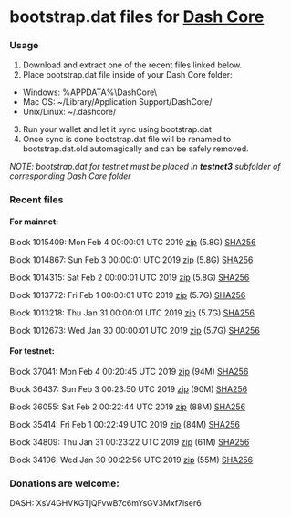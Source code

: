 # bootstrap.dat files for [Dash Core](https://www.dash.org)

### Usage

1. Download and extract one of the recent files linked below.
2. Place bootstrap.dat file inside of your Dash Core folder:
 - Windows: %APPDATA%\DashCore\
 - Mac OS: ~/Library/Application Support/DashCore/
 - Unix/Linux: ~/.dashcore/
3. Run your wallet and let it sync using bootstrap.dat
4. Once sync is done bootstrap.dat file will be renamed to bootstrap.dat.old automagically and can be safely removed.

_NOTE: bootstrap.dat for testnet must be placed in **testnet3** subfolder of corresponding Dash Core folder_

### Recent files

#### For mainnet:

Block 1015409: Mon Feb  4 00:00:01 UTC 2019 [zip](https://dash-bootstrap.ams3.digitaloceanspaces.com/mainnet/2019-02-04/bootstrap.dat.zip) (5.8G) [SHA256](https://dash-bootstrap.ams3.digitaloceanspaces.com/mainnet/2019-02-04/sha256.txt)

Block 1014867: Sun Feb  3 00:00:01 UTC 2019 [zip](https://dash-bootstrap.ams3.digitaloceanspaces.com/mainnet/2019-02-03/bootstrap.dat.zip) (5.8G) [SHA256](https://dash-bootstrap.ams3.digitaloceanspaces.com/mainnet/2019-02-03/sha256.txt)

Block 1014315: Sat Feb  2 00:00:01 UTC 2019 [zip](https://dash-bootstrap.ams3.digitaloceanspaces.com/mainnet/2019-02-02/bootstrap.dat.zip) (5.8G) [SHA256](https://dash-bootstrap.ams3.digitaloceanspaces.com/mainnet/2019-02-02/sha256.txt)

Block 1013772: Fri Feb  1 00:00:01 UTC 2019 [zip](https://dash-bootstrap.ams3.digitaloceanspaces.com/mainnet/2019-02-01/bootstrap.dat.zip) (5.7G) [SHA256](https://dash-bootstrap.ams3.digitaloceanspaces.com/mainnet/2019-02-01/sha256.txt)

Block 1013218: Thu Jan 31 00:00:01 UTC 2019 [zip](https://dash-bootstrap.ams3.digitaloceanspaces.com/mainnet/2019-01-31/bootstrap.dat.zip) (5.7G) [SHA256](https://dash-bootstrap.ams3.digitaloceanspaces.com/mainnet/2019-01-31/sha256.txt)

Block 1012673: Wed Jan 30 00:00:01 UTC 2019 [zip](https://dash-bootstrap.ams3.digitaloceanspaces.com/mainnet/2019-01-30/bootstrap.dat.zip) (5.7G) [SHA256](https://dash-bootstrap.ams3.digitaloceanspaces.com/mainnet/2019-01-30/sha256.txt)


#### For testnet:

Block 37041: Mon Feb  4 00:20:45 UTC 2019 [zip](https://dash-bootstrap.ams3.digitaloceanspaces.com/testnet/2019-02-04/bootstrap.dat.zip) (94M) [SHA256](https://dash-bootstrap.ams3.digitaloceanspaces.com/testnet/2019-02-04/sha256.txt)

Block 36437: Sun Feb  3 00:23:50 UTC 2019 [zip](https://dash-bootstrap.ams3.digitaloceanspaces.com/testnet/2019-02-03/bootstrap.dat.zip) (90M) [SHA256](https://dash-bootstrap.ams3.digitaloceanspaces.com/testnet/2019-02-03/sha256.txt)

Block 36055: Sat Feb  2 00:22:44 UTC 2019 [zip](https://dash-bootstrap.ams3.digitaloceanspaces.com/testnet/2019-02-02/bootstrap.dat.zip) (88M) [SHA256](https://dash-bootstrap.ams3.digitaloceanspaces.com/testnet/2019-02-02/sha256.txt)

Block 35414: Fri Feb  1 00:22:49 UTC 2019 [zip](https://dash-bootstrap.ams3.digitaloceanspaces.com/testnet/2019-02-01/bootstrap.dat.zip) (84M) [SHA256](https://dash-bootstrap.ams3.digitaloceanspaces.com/testnet/2019-02-01/sha256.txt)

Block 34809: Thu Jan 31 00:23:22 UTC 2019 [zip](https://dash-bootstrap.ams3.digitaloceanspaces.com/testnet/2019-01-31/bootstrap.dat.zip) (61M) [SHA256](https://dash-bootstrap.ams3.digitaloceanspaces.com/testnet/2019-01-31/sha256.txt)

Block 34196: Wed Jan 30 00:22:56 UTC 2019 [zip](https://dash-bootstrap.ams3.digitaloceanspaces.com/testnet/2019-01-30/bootstrap.dat.zip) (55M) [SHA256](https://dash-bootstrap.ams3.digitaloceanspaces.com/testnet/2019-01-30/sha256.txt)


### Donations are welcome:

DASH: XsV4GHVKGTjQFvwB7c6mYsGV3Mxf7iser6
